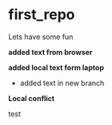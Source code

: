 # first_repo

Lets have some fun 

**added text from browser**

**added local text form laptop**

* added text in new branch 

**Local conflict**

test
